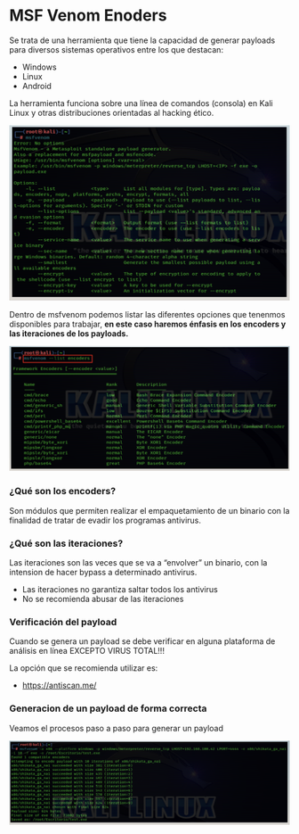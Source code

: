 # MSF Venom Enoders
Se trata de una herramienta que tiene la capacidad de generar payloads para diversos sistemas operativos entre los que destacan:

* Windows
* Linux
* Android

La herramienta funciona sobre una línea de comandos (consola) en Kali Linux y otras distribuciones orientadas al hacking ético.

![](Pic/1.png)

Dentro de msfvenom podemos listar las diferentes opciones que tenenmos disponibles para trabajar, **en este caso haremos énfasis en los encoders y las iteraciones de los payloads.**


![](Pic/2.png)

### ¿Qué son los encoders?
Son módulos que permiten realizar el empaquetamiento de un binario con la finalidad de tratar de evadir los programas antivirus.

### ¿Qué son las iteraciones?
Las iteraciones son las veces que se va a “envolver” un binario, con la intension de hacer bypass a determinado antivirus.

* Las iteraciones no garantiza saltar todos los antivirus
* No se recomienda abusar de las iteraciones

### Verificación del payload
Cuando se genera un payload se debe verificar en alguna plataforma de análisis en línea EXCEPTO VIRUS TOTAL!!!

La opción que se recomienda utilizar es:

* https://antiscan.me/

### Generacion de un payload de forma correcta
Veamos el procesos paso a paso para generar un payload

![](Pic/3.png)













